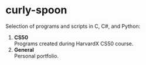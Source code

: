 # curly-spoon
Selection of programs and scripts in C, C#, and Python:

1. **CS50**\
Programs created during HarvardX CS50 course.
2. **General**\
Personal portfolio.
